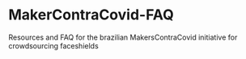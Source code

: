 # MakerContraCovid-FAQ
Resources and FAQ for the brazilian MakersContraCovid initiative for crowdsourcing faceshields
